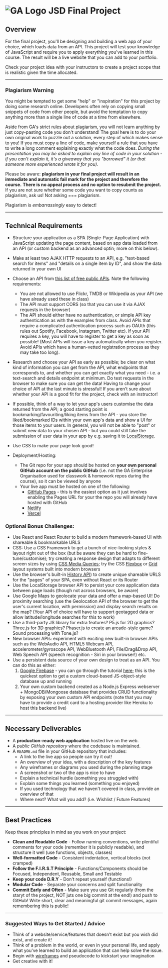 # ![GA Logo](https://ga-dash.s3.amazonaws.com/production/assets/logo-9f88ae6c9c3871690e33280fcf557f33.png) JSD Final Project

## Overview

For the final project, you'll be designing and building a web app of your choice, which loads data from an API. This project will test your knowledge of JavaScript and require you to apply everything you've learned in this course. The result will be a live website that you can add to your portfolio. 

Check your project idea with your instructors to create a project scope that is realistic given the time allocated.

---

### Plagiarism Warning

You might be tempted to get some "help" or "inspiration" for this project by doing some research online. Developers often rely on copying small snippets of code from other people, but avoid the temptation to copy anything more than a single line of code at a time from elsewhere.

Aside from GA's strict rules about plagiarism, you will not learn anything by just copy-pasting code you don't understand! The goal here is to do your own original work to puzzle out a solution, every step of which makes sense to you! If you must copy a line of code, make yourself a rule that you have to write a long comment explaining exactly what the code does. _During the presentation you may be asked to explain any line of code in your solution - if you can't explain it, it's a giveaway that you "borrowed" it (or that someone more experienced wrote it for you)._

Please be aware: **plagiarism in your final project will result in an immediate and automatic fail mark for the project and therefore the course.** **There is no appeal process and no option to resubmit the project.** If you are not sure whether some code you want to copy counts as plagiarism, ask us! Not asking === plagiarism.

Plagiarism is _embarrassingly_ easy to detect!


---

## Technical Requirements

- Structure your application as a SPA (Single-Page Application) with JavaScript updating the page content, based on app data loaded from an API (or custom backend as an advanced optin; more on this below).
- Make at least two AJAX HTTP requests to an API, e.g. "text-based search for items" and "details on a single item by ID", and show the data returned in your own UI
- Choose an API from [this list of free public APIs](https://github.com/public-api-lists/public-api-lists). Note the following requirements:
  - You are not allowed to use Flickr, TMDB or Wikipedia as your API (we have already used these in class)
  - The API must support CORS (so that you can use it via AJAX requests in the browser)
  - The API should either have no authentication, or simple API key authentication as with the examples from class. Avoid APIs that require a complicated authentication process such as OAUth (this rules out Spotify, Facebook, Instagram, Twitter etc). If your API requires a key, you will have to register to get a key as soon as possible! (Most APIs will issue a key automatically when you register. Avoid APIs which have a human-vetted registration process as they may take too long).
- Research and choose your API as early as possible; be clear on  what kind of information you can get from the API, what endpoints that corresponds to, and whether you can get exactly what you need - i.e. a text-search and details endpoint at minimum. Do test requests in the browser to make sure you can get the data! Having to change your choice of API at the last minute is stressful! If you aren't sure about whether your API is a good fit for the project, check with an instructor!
- If possible, think of a way to let your app's users customise the data returned from the API; a good starting point is bookmarking/favouriting/liking items from the API - you store the liked/bookmarked IDs within your own app's data and show a UI for those items to your users. In general, you will not be able to "post" or submit new data to your chosen API - but you could still fake the submission of user data in your app by e.g. saving it to [LocalStorage](https://developer.mozilla.org/en-US/docs/Web/API/Window/localStorage).
- Use CSS to make your page look good!

- Deployment/Hosting:
  - The Git repo for your app should be hosted on **your own personal GitHub account on the public GitHub** (i.e. not the GA Enterprise Organisation used for classwork & homework repos during the course), so it can be viewed by anyone
  - Your live app must be hosted on one of the following: 
    - [GitHub Pages](https://pages.github.com/) - this is the easiest option as it just involves enabling the Pages URL for your the repo you will already have hosted with GitHub
    - [Netlify](https://www.netlify.com/)
    - [Vercel](https://vercel.com/)

### Optional Bonus Challenges:
  - Use React and React Router to build a modern framework-based UI with shareable & bookmarkable URLS
  - CSS: Use a CSS Framework to get a bunch of nice-looking styles & layout right out of the box (but be aware they can be hard to fine-tune/customise); try creating a response design that adapts to different screen sizes by using [CSS Media Queries](https://developer.mozilla.org/en-US/docs/Web/CSS/CSS_media_queries/Using_media_queries); try the CSS [Flexbox](https://developer.mozilla.org/en-US/docs/Learn/CSS/CSS_layout/Grids) or [Grid](https://developer.mozilla.org/en-US/docs/Learn/CSS/CSS_layout/Grids) layout systems built into modern browsers
  - Use the browser's built-in [History API](https://developer.mozilla.org/en-US/docs/Web/API/History_API/Working_with_the_History_API)) to create unique shareable URLS for the "pages" of your SPA, even without React or its Router
  - Use the LocalStorage browser API to persist your core application data between page loads (though not across browsers, be aware)
  - Use Google Maps to geolocate your data and offer a map-based UI! Do proximity searching (use the Geolocation API of the browser to get the user's current location, with permission) and display search results on the map? (Your API of choice will have to support geotagged data or allow latitude/longitude searches for this to work)
  - Use a third-party JS library for extra features? P5.js for 2D graphics? Three.js for 3D graphics? Phaser.js to create an arcade-style game? Sound processing with Tone.js?
  - New browser APIs: experiment with exciting new built-in browser APIs such as the WebAudio API, HTML5 Webcam API, accelerometer/gyroscope API, WebBluetooth API,  File/Drag&Drop API, Web Speech API (speech recognition - Siri in your browser!) etc.
  - Use a persistent data source of your own design to treat as an API. You can do this as either: 
    1. [Google Firebase](https://firebase.google.com/) - you can go through the tutorial [here](https://firebase.google.com/docs/database/web/start); this is the quickest option to get a custom cloud-based JS-object-style database up and running
    2. Your own custom backend created as a Node.js Express webserver + MongoDB/Mongoose database that provides CRUD functionality by exposing your own custom API endpoints (note that you may have to provide a credit card to a hosting provider like Heroku to host this backend live)

---

## Necessary Deliverables

- A **production-ready web application** hosted live on the web.
- A _public GitHub repository_ where the codebase is maintained.
- A `README.md` file in your GitHub repository that includes:
  - A link to the live app so people can try it out!
  - An overview of your idea, with a description of the key features
  - Any wireframes or diagrams you used during the planning stage
  - A screenshot or two of the app is nice to have
  - Explain a technical hurdle (something you struggled with)
  - Explain some things you learned (something you enjoyed)
  - If you used technology that we haven't covered in class, provide an overview of that
  - Where next? What will you add? (i.e. Wishlist / Future Features)

---

## Best Practices

Keep these principles in mind as you work on your project:

- **Clean and Readable Code** - Follow naming conventions, write plentiful comments for your code (remember it is publicly readable), and structure it well (use functions, objects, classes)
- **Well-formatted Code** - Consistent indentation, vertical blocks (not cramped)
- **Follow the F.I.R.S.T Principle** - Functions/Components should be Focused, Independent, Reusable, Small and Testable
- **Keep your code D.R.Y** - Don't repeat yourself (functions!)
- **Modular Code** - Separate your concerns and split functionality
- **Commit Early and Often** - Make sure you use Git regularly (from the staryt of the project, NOT juts one big commit at the end!) and push to GitHub! Write short, clear and meaningful git commit messages, again remembering this is public!

---

### Suggested Ways to Get Started / Advice

- Think of a website/service/features that doesn't exist but you wish did exist, and create it!
- Think of a problem in the world, or even in your personal life, and apply what you've learned to build an application that can help solve the issue.
- Begin with [wireframes](https://wireframe.cc/) and pseudocode to kickstart your imagination
- Get creative with it! 